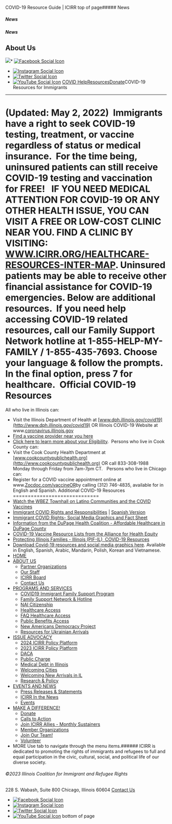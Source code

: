 
COVID-19 Resource Guide | ICIRR
top of page##### News
##### News
##### News
About Us
--------
[![](https://static.wixstatic.com/media/aec63a_8815cbc55c30492bb7f74e734e7d1815~mv2.png/v1/crop/x_0,y_2,w_600,h_131/fill/w_460,h_96,al_c,q_85,usm_0.66_1.00_0.01,enc_auto/aec63a_8815cbc55c30492bb7f74e734e7d1815~mv2.png)](https://www.icirr.org)* [![Facebook Social Icon]()](http://www.facebook.com/ICIRR)
* [![Instagram Social Icon]()](https://www.instagram.com/ICIRR_IL/)
* [![Twitter Social Icon]()](https://twitter.com/icirr?lang=en)
* [![YouTube Social  Icon]()](https://www.youtube.com/user/icirr)
[COVID Help](https://www.icirr.org/covid-19-resource-guide)[Resources](https://www.icirr.org/resources)[Donate](https://illinoiscoalitionforimmigrantandrefugeerights-bloom.kindful.com/?campaign=1242232)COVID-19 Resources for Immigrants
---------------------------------
(Updated: May 2, 2022)
​
Immigrants have a right to seek COVID-19 testing, treatment, or vaccine regardless of status or medical insurance. 
​
For the time being, uninsured patients can still receive COVID-19 testing and vaccination for FREE! 
 
IF YOU NEED MEDICAL ATTENTION FOR COVID-19 OR ANY OTHER HEALTH ISSUE, YOU CAN VISIT A FREE OR LOW-COST CLINIC NEAR YOU. FIND A CLINIC BY VISITING: [WWW.ICIRR.ORG/HEALTHCARE-RESOURCES-INTER-MAP](http://WWW.ICIRR.ORG/HEALTHCARE-RESOURCES-INTER-MAP). Uninsured patients may be able to receive other financial assistance for COVID-19 emergencies. Below are additional resources.
​
If you need help accessing COVID-19 related resources, call our Family Support Network hotline at 1-855-HELP-MY-FAMILY / 1-855-435-7693. Choose your language & follow the prompts. In the final option, press 7 for healthcare. 
Official COVID-19 Resources
===========================
All who live in Illinois can:
* Visit the Illinois Department of Health at [www.dph.illinois.gov/covid19](http://www.dph.illinois.gov/covid19) OR Illinois COVID-19 Website at www.[coronavirus.illinois.gov](https://coronavirus.illinois.gov/s/)
* [Find a vaccine provider near you here](https://coronavirus.illinois.gov/s/vaccination-location)
* [Click here to learn more about your Eligibility](https://coronavirus.illinois.gov/s/eligibility-guidance-for-provider).
​​
Persons who live in Cook County can: 
* Visit the Cook County Health Department at [www.cookcountypublichealth.org](http://www.cookcountypublichealth.org) OR call 833-308-1988 Monday through Friday from 7am-7pm CT.
 
Persons who live in Chicago can: 
* Register for a COVID vaccine appointment online at www.[Zocdoc.com/vaccine](https://secure-web.cisco.com/1SbdpgQdvosBnf_YIRB3cgS5acgFEyhOMDy4OpTrDogFTkudwsIx7g6psRkbTd-cYDfqsWj2lqZjbQ68Oc-dGNqJt2WCSOaMOJCdS9VRQvYXMg7V4Tb3tvPfjALYep5UubpuXvQv0_Q0nEYrS_kJCtpxa6CmMYlRlI_AzSqZ4ocv876eWUqOF9tw_Yn6Gc2VfsvkZetqxgfzR2uSjsEgiWIMo_ytUQ-3KdViNrg4bB9XZANn_tf4Apw6aeQdG-9WCNomxhsede9ygMexkAUELOUxxudjAr-fTGapv3Ve7fgbzD8EqZO73GEqO6IxHqFLwTLmH4lmiyiTKo5ATOf6XmhGFXQnAaKcSiuIv-oueTQ1Q1osk_GBscwiHNMFgakr50f4Nu-p3OpwzkU2es6ZE0cyPF9PGMwTmXPseO9Ckk5g/https%3A%2F%2Fwww.zocdoc.com%2Fvaccine%2Fscreener%3Fstate%3DIL)[OR](https://secure-web.cisco.com/1SbdpgQdvosBnf_YIRB3cgS5acgFEyhOMDy4OpTrDogFTkudwsIx7g6psRkbTd-cYDfqsWj2lqZjbQ68Oc-dGNqJt2WCSOaMOJCdS9VRQvYXMg7V4Tb3tvPfjALYep5UubpuXvQv0_Q0nEYrS_kJCtpxa6CmMYlRlI_AzSqZ4ocv876eWUqOF9tw_Yn6Gc2VfsvkZetqxgfzR2uSjsEgiWIMo_ytUQ-3KdViNrg4bB9XZANn_tf4Apw6aeQdG-9WCNomxhsede9ygMexkAUELOUxxudjAr-fTGapv3Ve7fgbzD8EqZO73GEqO6IxHqFLwTLmH4lmiyiTKo5ATOf6XmhGFXQnAaKcSiuIv-oueTQ1Q1osk_GBscwiHNMFgakr50f4Nu-p3OpwzkU2es6ZE0cyPF9PGMwTmXPseO9Ckk5g/https%3A%2F%2Fwww.zocdoc.com%2Fvaccine%2Fscreener%3Fstate%3DIL)by calling (312) 746-4835, available for in English and Spanish.
Additional COVID-19 Resources
=============================
* [Watch the WBEZ Townhall on Latino Communities and the COVID Vaccines](https://www.facebook.com/watch/live/?v=941833879889529&ref=watch_permalink)
​
* [Immigrant COVID Rights and Responsibilities](https://docs.google.com/document/d/19mFF45Q9bRpjuF7gF5eFhDGyIYBeYwLfOTpLEAJXXZw/edit?usp=sharing) | [Spanish Version](https://docs.google.com/document/d/1MqT5G60wuFfZMTQXG931LrKnydWUKnVVnhZqdsx3pP8/edit?usp=sharing)
​
* [Immigrant COVID Rights- Social Media Graphics and Fact Sheet](https://drive.google.com/drive/folders/1-w04VF8fmmQ8GtliIctUFDUgNQHJJcwX?usp=sharing)
 
* [Information from the DuPage Health Coalition - Affordable Healthcare in DuPage County](https://accessdupage.org)
​
* [COVID-19 Vaccine Resource Lists from the Alliance for Health Equity](https://allhealthequity.org/covid-19-vaccine-resource-lists-alliance-for-health-equity/)​[​](https://www.icirr.org/information-for-cook-county)
 
* [Protecting Illinois Families - Illinois (PIF-IL)  COVID-19 Resources](http://www.protectingimmigrantfamiliesillinois.org/covid19-resources)​
​
* [Download Covid-19 resources and social media graphics here](https://drive.google.com/drive/folders/1-w04VF8fmmQ8GtliIctUFDUgNQHJJcwX). Available in English, Spanish, Arabic, Mandarin, Polish, Korean and Vietnamese.
* [HOME](https://www.icirr.org)
* [ABOUT US](https://www.icirr.org/about)
	+ [Partner Organizations](https://www.icirr.org/partner-organizations)
	+ [Our Staff](https://www.icirr.org/our-staff)
	+ [ICIRR Board](https://www.icirr.org/icirr-board)
	+ [Contact Us](https://www.icirr.org/contact)
* [PROGRAMS AND SERVICES](https://www.icirr.org/programs-and-services)
	+ [COVID19 Immigrant Family Support Program](https://www.icirr.org/covidil)
	+ [Family Support Network & Hotline](https://www.icirr.org/fsn)
	+ [NAI Citizenship](https://www.icirr.org/nai)
	+ [Healthcare Access](https://www.icirr.org/healthcare-access)
	+ [FAQ Healthcare Access](https://www.icirr.org/healthcare-faq)
	+ [Public Benefits Access](https://www.icirr.org/public-benefits-access)
	+ [New Americans Democracy Project](https://www.icirr.org/new-americans-democracy-project)
	+ [Resources for Ukrainian Arrivals](https://www.icirr.org/ukrainian-arrivals)
* [ISSUE ADVOCACY](https://www.icirr.org/issue-advocacy)
	+ [2024 ICIRR Policy Platform](https://www.icirr.org/2024-platform)
	+ [2023 ICIRR Policy Platform](https://www.icirr.org/2023-platform)
	+ [DACA](https://www.icirr.org/daca)
	+ [Public Charge](https://www.icirr.org/publiccharge)
	+ [Medical Debt in Illinois](https://www.icirr.org/ilmedicaldebt)
	+ [Welcoming Cities](https://www.icirr.org/welcoming-cities)
	+ [Welcoming New Arrivals in IL](https://www.icirr.org/newarrivals)
	+ [Research & Policy](https://www.icirr.org/research-and-policy)
* [EVENTS AND NEWS](https://www.icirr.org/events-and-news-1)
	+ [Press Releases & Statements](https://www.icirr.org/press)
	+ [ICIRR In the News](https://www.icirr.org/news)
	+ [Events](https://www.icirr.org/event)
* [MAKE A DIFFERENCE!](https://www.icirr.org/make-a-difference)
	+ [Donate](https://illinoiscoalitionforimmigrantandrefugeerights-bloom.kindful.com/)
	+ [Calls to Action](https://www.icirr.org/calls-to-action)
	+ [Join ICIRR Allies - Monthly Sustainers](https://illinoiscoalitionforimmigrantandrefugeerights-bloom.kindful.com/?campaign=1258485)
	+ [Member Organizations](https://www.icirr.org/become-a-member-organization)
	+ [Join Our Team!](https://www.icirr.org/join-our-team)
	+ [Volunteer](https://www.icirr.org/volunteer)
* MORE
Use tab to navigate through the menu items.###### ICIRR is dedicated to promoting the rights of immigrants and refugees to full and equal participation in the civic, cultural, social, and political life of our diverse society.
###### ©2023 Illinois Coalition for Immigrant and Refugee Rights
228 S. Wabash, Suite 800
Chicago, Illinois 60604
[Contact Us](https://www.icirr.org/contact)
* [![Facebook Social Icon]()](http://www.facebook.com/ICIRR)
* [![Instagram Social Icon]()](https://www.instagram.com/ICIRR_IL/)
* [![Twitter Social Icon]()](https://twitter.com/icirr?lang=en)
* [![YouTube Social  Icon]()](https://www.youtube.com/user/icirr)
bottom of page
